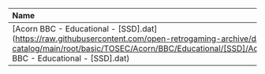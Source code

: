 |Name|Size|
|:---|---:|
|[Acorn BBC - Educational - [SSD].dat](https://raw.githubusercontent.com/open-retrogaming-archive/dat-catalog/main/root/basic/TOSEC/Acorn/BBC/Educational/[SSD]/Acorn BBC - Educational - [SSD].dat)|20845|
